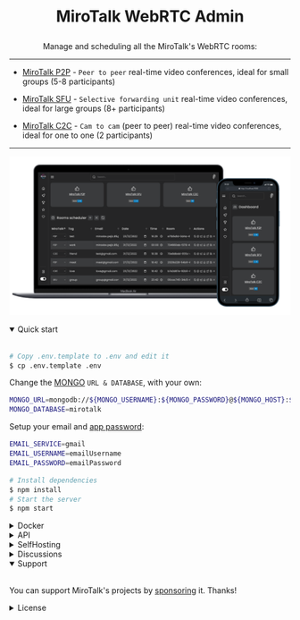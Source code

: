 # <p align="center">MiroTalk WebRTC Admin</p>

<p align="center">Manage and scheduling all the MiroTalk's WebRTC rooms:</p>

---

-   [MiroTalk P2P](https://github.com/miroslavpejic85/mirotalk) - `Peer to peer` real-time video conferences, ideal for small groups (5-8 participants)

-   [MiroTalk SFU](https://github.com/miroslavpejic85/mirotalksfu) - `Selective forwarding unit` real-time video conferences, ideal for large groups (8+ participants)

-   [MiroTalk C2C](https://github.com/miroslavpejic85/mirotalkc2c) - `Cam to cam` (peer to peer) real-time video conferences, ideal for one to one (2 participants)

---

![mirotalk-webrtc-admin](./frontend/Images/mirotalk-webrtc-admin.png)

<details open>
<summary>Quick start</summary>

<br/>

```bash
# Copy .env.template to .env and edit it
$ cp .env.template .env
```

Change the [MONGO](https://www.mongodb.com/) `URL & DATABASE`, with your own:

```bash
MONGO_URL=mongodb://${MONGO_USERNAME}:${MONGO_PASSWORD}@${MONGO_HOST}:${MONGO_PORT}
MONGO_DATABASE=mirotalk
```

Setup your email and [app password](https://support.google.com/mail/answer/185833?hl=en):

```bash
EMAIL_SERVICE=gmail
EMAIL_USERNAME=emailUsername
EMAIL_PASSWORD=emailPassword
```

```bash
# Install dependencies
$ npm install
# Start the server
$ npm start
```

</details>

<details>
<summary>Docker</summary>

<br/>

```bash
# Install docker
$ sudo apt install docker.io
# Install docker-compose
$ sudo apt install docker-compose
# Copy .env.template to .env and edit it
$ cp .env.template .env
# Build or rebuild services
$ docker-compose build
# Create and start containers (-d as daemon)
$ docker-compose up
```

[Docker official image](https://hub.docker.com/r/mirotalk/webrtc)

Logs

```bash
# Follow the server logs
$ docker logs -f mirotalkwebrtc
```

</details>

<details>
<summary>API</summary>

<br/>

You can check the swagger document at http://localhost:9000/api/v1/docs, or live [here](https://webrtc.mirotalk.com/api/v1/docs).

</details>

<details>
<summary>SelfHosting</summary>

<br/>

To self-hosting this project follow [this doc](./SelfHosting.md).

</details>

<details>

<summary>Discussions</summary>

<br/>

Join with us on [Discord](https://discord.gg/rgGYfeYW3N), ask questions and post answers without opening issues.

</details>

<details open>
<summary>Support</summary>

<br/>

You can support MiroTalk's projects by [sponsoring](https://github.com/sponsors/miroslavpejic85) it. Thanks!

</details>

<details>
<summary>License</summary>

<br/>

[AGPLv3](./LICENSE)

</details>
